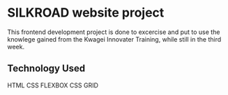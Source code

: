 # SILKROAD website project

This frontend development project is done to excercise and put to use the knowlege gained from the Kwagei Innovater Training, while still in the third week.

## Technology Used

HTML
CSS
FLEXBOX
CSS GRID
